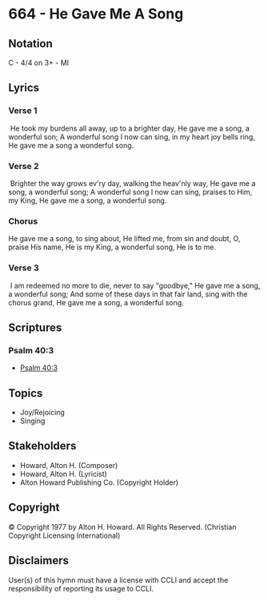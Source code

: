 # 664 - He Gave Me A Song

## Notation

C - 4/4 on 3+ - MI

## Lyrics

### Verse 1

 He took my burdens all away, up to a brighter day, He gave me a song, a wonderful son; A wonderful song I now can sing, in my heart joy bells ring,  He gave me a song a wonderful song.

### Verse 2

 Brighter the way grows ev'ry day, walking the heav'nly way, He gave me a song, a wonderful song;  A wonderful song I now can sing, praises to Him, my King, He gave me a song, a wonderful song.

### Chorus

He gave me a song, to sing about, He lifted me, from sin and doubt, O, praise His name, He is my King, a wonderful song, He is to me. 

### Verse 3

 I am redeemed no more to die, never to say "goodbye," He gave me a song, a wonderful song; And some of these days in that fair land, sing with the chorus grand, He gave me a song, a wonderful song. 


## Scriptures

### Psalm 40:3

- [Psalm 40:3](https://www.biblegateway.com/passage/?search=Psalm%2040%3A3)


## Topics

- Joy/Rejoicing
- Singing

## Stakeholders

- Howard, Alton H. (Composer)
- Howard, Alton H. (Lyricist)
- Alton Howard Publishing Co. (Copyright Holder)

## Copyright

© Copyright 1977 by Alton H. Howard. All Rights Reserved.
(Christian Copyright Licensing International)

## Disclaimers

User(s) of this hymn must have a license with CCLI and accept the responsibility of reporting its usage to CCLI.

